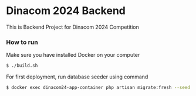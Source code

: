 # Dinacom 2024 Backend

This is Backend Project for Dinacom 2024 Competition

### How to run

Make sure you have installed Docker on your computer

```bash
$ ./build.sh
```

For first deployment, run database seeder using command

```bash
$ docker exec dinacom24-app-container php artisan migrate:fresh --seed
```
